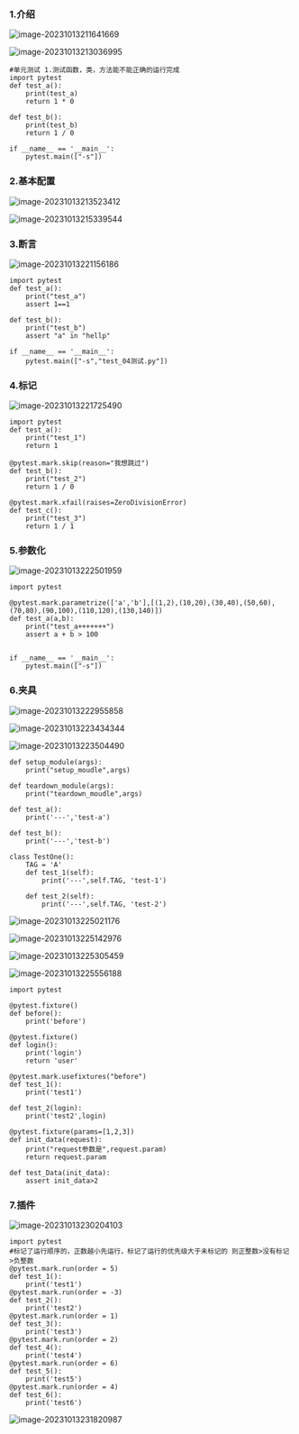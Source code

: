

### 1.介绍

![image-20231013211641669](C:\Users\林伟腾\AppData\Roaming\Typora\typora-user-images\image-20231013211641669.png)

![image-20231013213036995](C:\Users\林伟腾\AppData\Roaming\Typora\typora-user-images\image-20231013213036995.png)

```
#单元测试 1.测试函数，类，方法能不能正确的运行完成
import pytest
def test_a():
    print(test_a)
    return 1 * 0

def test_b():
    print(test_b)
    return 1 / 0

if __name__ == '__main__':
    pytest.main(["-s"])
```

### 2.基本配置

![image-20231013213523412](C:\Users\林伟腾\AppData\Roaming\Typora\typora-user-images\image-20231013213523412.png)

![image-20231013215339544](C:\Users\林伟腾\AppData\Roaming\Typora\typora-user-images\image-20231013215339544.png)

### 3.断言

![image-20231013221156186](C:\Users\林伟腾\AppData\Roaming\Typora\typora-user-images\image-20231013221156186.png)

```
import pytest
def test_a():
    print("test_a")
    assert 1==1

def test_b():
    print("test_b")
    assert "a" in "hellp"

if __name__ == '__main__':
    pytest.main(["-s","test_04测试.py"])
```



### 4.标记

![image-20231013221725490](C:\Users\林伟腾\AppData\Roaming\Typora\typora-user-images\image-20231013221725490.png)

```
import pytest
def test_a():
    print("test_1")
    return 1

@pytest.mark.skip(reason="我想跳过")
def test_b():
    print("test_2")
    return 1 / 0

@pytest.mark.xfail(raises=ZeroDivisionError)
def test_c():
    print("test_3")
    return 1 / 1
```



### 5.参数化

![image-20231013222501959](C:\Users\林伟腾\AppData\Roaming\Typora\typora-user-images\image-20231013222501959.png)

```
import pytest

@pytest.mark.parametrize(['a','b'],[(1,2),(10,20),(30,40),(50,60),(70,80),(90,100),(110,120),(130,140)])
def test_a(a,b):
    print("test_a+++++++")
    assert a + b > 100


if __name__ == '__main__':
    pytest.main(["-s"])
```

### 6.夹具

![image-20231013222955858](C:\Users\林伟腾\AppData\Roaming\Typora\typora-user-images\image-20231013222955858.png)

![image-20231013223434344](C:\Users\林伟腾\AppData\Roaming\Typora\typora-user-images\image-20231013223434344.png)

![image-20231013223504490](C:\Users\林伟腾\AppData\Roaming\Typora\typora-user-images\image-20231013223504490.png)

```
def setup_module(args):
    print("setup_moudle",args)

def teardown_module(args):
    print("teardown_moudle",args)

def test_a():
    print('---','test-a')

def test_b():
    print('---','test-b')

class TestOne():
    TAG = 'A'
    def test_1(self):
        print('---',self.TAG, 'test-1')

    def test_2(self):
        print('---',self.TAG, 'test-2')
```



![image-20231013225021176](C:\Users\林伟腾\AppData\Roaming\Typora\typora-user-images\image-20231013225021176.png)

![image-20231013225142976](C:\Users\林伟腾\AppData\Roaming\Typora\typora-user-images\image-20231013225142976.png)

![image-20231013225305459](C:\Users\林伟腾\AppData\Roaming\Typora\typora-user-images\image-20231013225305459.png)

![image-20231013225556188](C:\Users\林伟腾\AppData\Roaming\Typora\typora-user-images\image-20231013225556188.png)

```
import pytest

@pytest.fixture()
def before():
    print('before')

@pytest.fixture()
def login():
    print('login')
    return 'user'

@pytest.mark.usefixtures("before")
def test_1():
    print('test1')

def test_2(login):
    print('test2',login)

@pytest.fixture(params=[1,2,3])
def init_data(request):
    print("request参数是",request.param)
    return request.param

def test_Data(init_data):
    assert init_data>2
```



### 7.插件

![image-20231013230204103](C:\Users\林伟腾\AppData\Roaming\Typora\typora-user-images\image-20231013230204103.png)

```
import pytest
#标记了运行顺序的，正数越小先运行，标记了运行的优先级大于未标记的 则正整数>没有标记>负整数
@pytest.mark.run(order = 5)
def test_1():
    print('test1')
@pytest.mark.run(order = -3)
def test_2():
    print('test2')
@pytest.mark.run(order = 1)
def test_3():
    print('test3')
@pytest.mark.run(order = 2)
def test_4():
    print('test4')
@pytest.mark.run(order = 6)
def test_5():
    print('test5')
@pytest.mark.run(order = 4)
def test_6():
    print('test6')
```



![image-20231013231820987](C:\Users\林伟腾\AppData\Roaming\Typora\typora-user-images\image-20231013231820987.png)